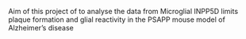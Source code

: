Aim of this project of to analyse the data from Microglial INPP5D limits plaque formation and glial reactivity in the PSAPP mouse model of Alzheimer’s disease